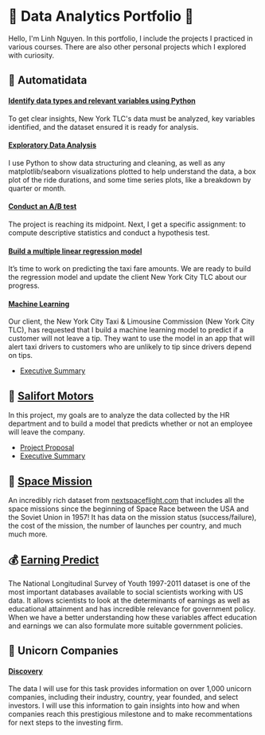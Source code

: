 # 🌟 Data Analytics Portfolio 🌟

Hello, I'm Linh Nguyen. In this portfolio, I include the projects I practiced in various courses. There are also other personal projects which I explored with curiosity.

## 🚖 Automatidata

#### [Identify data types and relevant variables using Python](automatidata_1_start_python.ipynb)
To get clear insights, New York TLC's data must be analyzed, key variables identified, and the dataset ensured it is ready for analysis.

#### [Exploratory Data Analysis](automatidata_2_eda.ipynb)
I use Python to show data structuring and cleaning, as well as any matplotlib/seaborn visualizations plotted to help understand the data, a box plot of the ride durations, and some time series plots, like a breakdown by quarter or month.

#### [Conduct an A/B test](automatidata_3_statistics.ipynb)
The project is reaching its midpoint. Next, I get a specific assignment: to compute descriptive statistics and conduct a hypothesis test.

#### [Build a multiple linear regression model](automatidata_4_regression_analysis.ipynb)
It’s time to work on predicting the taxi fare amounts. We are ready to build the regression model and update the client New York City TLC about our progress.

#### [Machine Learning](automatidata_5_machine_learning.ipynb)
Our client, the New York City Taxi & Limousine Commission (New York City TLC), has requested that I build a machine learning model to predict if a customer will not leave a tip. They want to use the model in an app that will alert taxi drivers to customers who are unlikely to tip since drivers depend on tips.
* [Executive Summary](automatidata_executive-summary.pdf)

## 👔 [Salifort Motors](salifort_motors.ipynb)
In this project, my goals are to analyze the data collected by the HR department and to build a model that predicts whether or not an employee will leave the company.
* [Project Proposal](salifort-motors_project-proposal.pdf)
* [Executive Summary](salifort-motors_executive-summary.pdf)

## 🚀 [Space Mission](space_mission.ipynb)
An incredibly rich dataset from [nextspaceflight.com](https://nextspaceflight.com/launches/) that includes all the space missions since the beginning of Space Race between the USA and the Soviet Union in 1957! It has data on the mission status (success/failure), the cost of the mission, the number of launches per country, and much much more.

## 💰 [Earning Predict](earning_predict.ipynb)
The National Longitudinal Survey of Youth 1997-2011 dataset is one of the most important databases available to social scientists working with US data.
It allows scientists to look at the determinants of earnings as well as educational attainment and has incredible relevance for government policy.
When we have a better understanding how these variables affect education and earnings we can also formulate more suitable government policies.

##  🦄 Unicorn Companies
#### [Discovery](unicorn_companies_discovery.ipynb)
The data I will use for this task provides information on over 1,000 unicorn companies, including their industry, country, year founded, and select investors. I will use this information to gain insights into how and when companies reach this prestigious milestone and to make recommentations for next steps to the investing firm.



